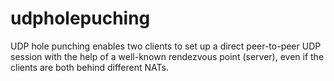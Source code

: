 # udpholepuching
UDP hole punching enables two clients to set up a direct peer-to-peer UDP session with the help of a  well-known rendezvous point (server), even if the clients are both behind different NATs.
